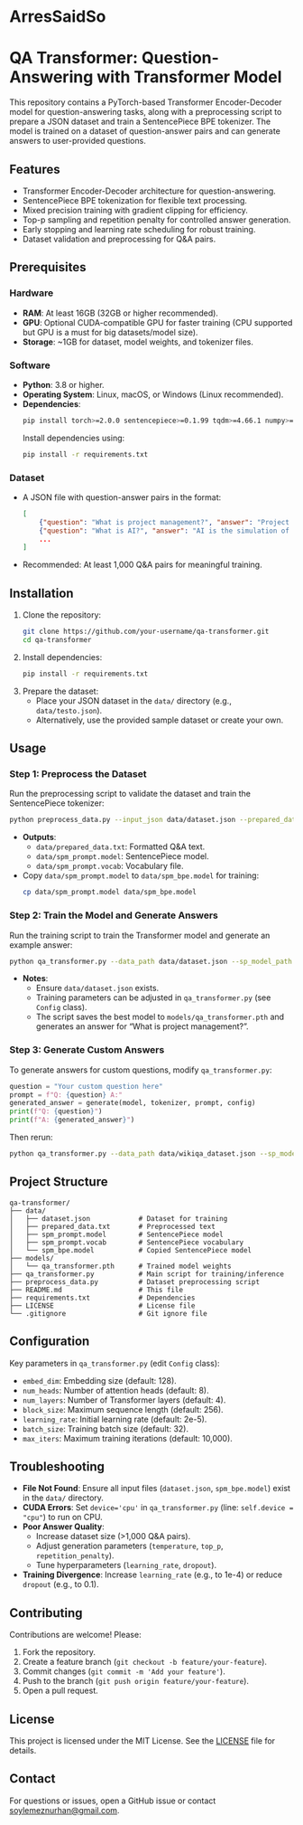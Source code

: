 # ArresSaidSo
# QA Transformer: Question-Answering with Transformer Model

This repository contains a PyTorch-based Transformer Encoder-Decoder model for question-answering tasks, along with a preprocessing script to prepare a JSON dataset and train a SentencePiece BPE tokenizer. The model is trained on a dataset of question-answer pairs and can generate answers to user-provided questions.

## Features
- Transformer Encoder-Decoder architecture for question-answering.
- SentencePiece BPE tokenization for flexible text processing.
- Mixed precision training with gradient clipping for efficiency.
- Top-p sampling and repetition penalty for controlled answer generation.
- Early stopping and learning rate scheduling for robust training.
- Dataset validation and preprocessing for Q&A pairs.

## Prerequisites

### Hardware
- **RAM**: At least 16GB (32GB or higher recommended).
- **GPU**: Optional CUDA-compatible GPU for faster training (CPU supported but GPU is a must for big datasets/model size).
- **Storage**: ~1GB for dataset, model weights, and tokenizer files.

### Software
- **Python**: 3.8 or higher.
- **Operating System**: Linux, macOS, or Windows (Linux recommended).
- **Dependencies**:
  ```bash
  pip install torch>=2.0.0 sentencepiece>=0.1.99 tqdm>=4.66.1 numpy>=1.24.0
  ```
  Install dependencies using:
  ```bash
  pip install -r requirements.txt
  ```

### Dataset
- A JSON file with question-answer pairs in the format:
  ```json
  [
      {"question": "What is project management?", "answer": "Project management is the process of leading a team to achieve specific goals within constraints like time, budget, and scope."},
      {"question": "What is AI?", "answer": "AI is the simulation of human intelligence in machines."},
      ...
  ]
  ```
- Recommended: At least 1,000 Q&A pairs for meaningful training.

## Installation
1. Clone the repository:
   ```bash
   git clone https://github.com/your-username/qa-transformer.git
   cd qa-transformer
   ```
2. Install dependencies:
   ```bash
   pip install -r requirements.txt
   ```
3. Prepare the dataset:
   - Place your JSON dataset in the `data/` directory (e.g., `data/testo.json`).
   - Alternatively, use the provided sample dataset or create your own.

## Usage

### Step 1: Preprocess the Dataset
Run the preprocessing script to validate the dataset and train the SentencePiece tokenizer:
```bash
python preprocess_data.py --input_json data/dataset.json --prepared_data data/prepared_data.txt --spm_prefix data/spm_prompt
```
- **Outputs**:
  - `data/prepared_data.txt`: Formatted Q&A text.
  - `data/spm_prompt.model`: SentencePiece model.
  - `data/spm_prompt.vocab`: Vocabulary file.
- Copy `data/spm_prompt.model` to `data/spm_bpe.model` for training:
  ```bash
  cp data/spm_prompt.model data/spm_bpe.model
  ```

### Step 2: Train the Model and Generate Answers
Run the training script to train the Transformer model and generate an example answer:
```bash
python qa_transformer.py --data_path data/dataset.json --sp_model_path data/spm_bpe.model --save_path models/qa_transformer.pth
```
- **Notes**:
  - Ensure `data/dataset.json` exists.
  - Training parameters can be adjusted in `qa_transformer.py` (see `Config` class).
  - The script saves the best model to `models/qa_transformer.pth` and generates an answer for “What is project management?”.

### Step 3: Generate Custom Answers
To generate answers for custom questions, modify `qa_transformer.py`:
```python
question = "Your custom question here"
prompt = f"Q: {question} A:"
generated_answer = generate(model, tokenizer, prompt, config)
print(f"Q: {question}")
print(f"A: {generated_answer}")
```
Then rerun:
```bash
python qa_transformer.py --data_path data/wikiqa_dataset.json --sp_model_path data/spm_bpe.model --save_path models/qa_transformer.pth
```

## Project Structure
```
qa-transformer/
├── data/
│   ├── dataset.json            # Dataset for training
│   ├── prepared_data.txt       # Preprocessed text
│   ├── spm_prompt.model        # SentencePiece model
│   ├── spm_prompt.vocab        # SentencePiece vocabulary
│   └── spm_bpe.model           # Copied SentencePiece model
├── models/
│   └── qa_transformer.pth      # Trained model weights
├── qa_transformer.py           # Main script for training/inference
├── preprocess_data.py          # Dataset preprocessing script
├── README.md                   # This file
├── requirements.txt            # Dependencies
├── LICENSE                     # License file
└── .gitignore                  # Git ignore file
```

## Configuration
Key parameters in `qa_transformer.py` (edit `Config` class):
- `embed_dim`: Embedding size (default: 128).
- `num_heads`: Number of attention heads (default: 8).
- `num_layers`: Number of Transformer layers (default: 4).
- `block_size`: Maximum sequence length (default: 256).
- `learning_rate`: Initial learning rate (default: 2e-5).
- `batch_size`: Training batch size (default: 32).
- `max_iters`: Maximum training iterations (default: 10,000).

## Troubleshooting
- **File Not Found**: Ensure all input files (`dataset.json`, `spm_bpe.model`) exist in the `data/` directory.
- **CUDA Errors**: Set `device='cpu'` in `qa_transformer.py` (line: `self.device = "cpu"`) to run on CPU.
- **Poor Answer Quality**:
  - Increase dataset size (>1,000 Q&A pairs).
  - Adjust generation parameters (`temperature`, `top_p`, `repetition_penalty`).
  - Tune hyperparameters (`learning_rate`, `dropout`).
- **Training Divergence**: Increase `learning_rate` (e.g., to 1e-4) or reduce `dropout` (e.g., to 0.1).

## Contributing
Contributions are welcome! Please:
1. Fork the repository.
2. Create a feature branch (`git checkout -b feature/your-feature`).
3. Commit changes (`git commit -m 'Add your feature'`).
4. Push to the branch (`git push origin feature/your-feature`).
5. Open a pull request.

## License
This project is licensed under the MIT License. See the [LICENSE](LICENSE) file for details.

## Contact
For questions or issues, open a GitHub issue or contact [soylemeznurhan@gmail.com](mailto:soylemeznurhan@gmail.com).
